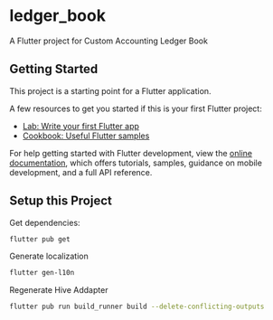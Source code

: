 # ledger_book

A Flutter project for Custom Accounting Ledger Book

## Getting Started

This project is a starting point for a Flutter application.

A few resources to get you started if this is your first Flutter project:

- [Lab: Write your first Flutter app](https://docs.flutter.dev/get-started/codelab)
- [Cookbook: Useful Flutter samples](https://docs.flutter.dev/cookbook)

For help getting started with Flutter development, view the
[online documentation](https://docs.flutter.dev/), which offers tutorials,
samples, guidance on mobile development, and a full API reference.

## Setup this Project

Get dependencies:
```sh
flutter pub get
```
Generate localization
```sh
flutter gen-l10n
```
Regenerate Hive Addapter
```sh
flutter pub run build_runner build --delete-conflicting-outputs
```